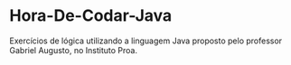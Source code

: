 # Hora-De-Codar-Java
Exercícios de lógica utilizando a linguagem Java proposto pelo professor Gabriel Augusto, no Instituto Proa.
